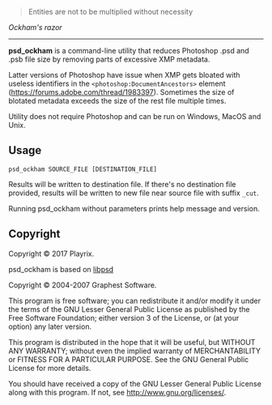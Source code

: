 > Entities are not to be multiplied without necessity

_Ockham's razor_

----

**psd_ockham** is a command-line utility that reduces Photoshop .psd and .psb file size by removing parts of excessive XMP metadata.

Latter versions of Photoshop have issue when XMP gets bloated with useless identifiers in the `<photoshop:DocumentAncestors>` element (https://forums.adobe.com/thread/1983397). Sometimes the size of blotated metadata exceeds the size of the rest file multiple times.

Utility does not require Photoshop and can be run on Windows, MacOS and Unix.

## Usage

```
psd_ockham SOURCE_FILE [DESTINATION_FILE]
```

Results will be written to destination file. If there's no destination file provided, results will be written to new file near source file with suffix `_cut`.

Running psd_ockham without parameters prints help message and version.

## Copyright

Copyright © 2017 Playrix.

psd_ockham is based on [libpsd](https://sourceforge.net/projects/libpsd/)

Copyright © 2004-2007 Graphest Software.

This program is free software; you can redistribute it and/or modify
it under the terms of the GNU Lesser General Public License as published by
the Free Software Foundation; either version 3 of the License, or
(at your option) any later version.

This program is distributed in the hope that it will be useful,
but WITHOUT ANY WARRANTY; without even the implied warranty of
MERCHANTABILITY or FITNESS FOR A PARTICULAR PURPOSE.  See the
GNU General Public License for more details.

You should have received a copy of the GNU Lesser General Public License
along with this program. If not, see <http://www.gnu.org/licenses/>.

